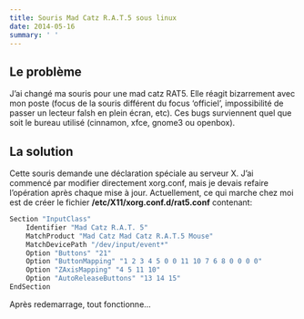 ```yaml
---
title: Souris Mad Catz R.A.T.5 sous linux
date: 2014-05-16
summary: ' '
---
```


## Le problème

J’ai changé ma souris pour une mad catz RAT5. Elle réagit bizarrement avec mon poste (focus de la souris différent du focus ‘officiel’, impossibilité de passer un lecteur falsh en plein écran, etc).
Ces bugs surviennent quel que soit le bureau utilisé (cinnamon, xfce, gnome3 ou openbox).

## La solution

Cette souris demande une déclaration spéciale au serveur X. J’ai commencé par modifier directement xorg.conf, mais je devais refaire l’opération après chaque mise à jour.
Actuellement, ce qui marche chez moi est de créer le fichier **/etc/X11/xorg.conf.d/rat5.conf** contenant:

```bash
Section "InputClass"
    Identifier "Mad Catz R.A.T. 5"
    MatchProduct "Mad Catz Mad Catz R.A.T.5 Mouse"
    MatchDevicePath "/dev/input/event*"
    Option "Buttons" "21"
    Option "ButtonMapping" "1 2 3 4 5 0 0 11 10 7 6 8 0 0 0 0"
    Option "ZAxisMapping" "4 5 11 10"
    Option "AutoReleaseButtons" "13 14 15"
EndSection
```

Après redemarrage, tout fonctionne...
